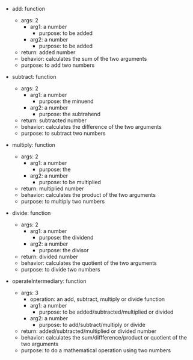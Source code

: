 * add: function
  *  args: 2
       * arg1: a number
           * purpose: to be added
       * arg2: a number
           * purpose: to be added
   * return: added number      
   * behavior: calculates the sum of the two arguments
   * purpose: to add two numbers

* subtract: function
  *  args: 2
       * arg1: a number
           * purpose: the minuend
       * arg2: a number
           * purpose: the subtrahend
   * return: subtracted number      
   * behavior: calculates the difference of the two arguments
   * purpose: to subtract two numbers

* multiply: function
  *  args: 2
       * arg1: a number
           * purpose: the 
       * arg2: a number
           * purpose: to be multiplied
   * return: multiplied number      
   * behavior: calculates the product of the two arguments
   * purpose: to multiply two numbers

* divide: function
  *  args: 2
       * arg1: a number
           * purpose: the dividend
       * arg2: a number
           * purpose: the divisor
   * return: divided number      
   * behavior: calculates the quotient of the two arguments
   * purpose: to divide two numbers


* operateIntermediary: function
  *  args: 3
       * operation: an add, subtract, multiply or divide function
       * arg1: a number
           * purpose: to be added/subtracted/multiplied or divided
       * arg2: a number
           * purpose: to add/subtract/multiply or divide
   * return: added/subtracted/multiplied or divided number      
   * behavior: calculates the sum/diffference/product or quotient of the two arguments
   * purpose: to do a mathematical operation using two numbers